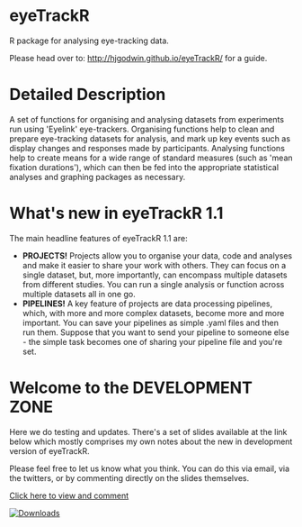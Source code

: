 # eyeTrackR

R package for analysing eye-tracking data. 

Please head over to: http://hjgodwin.github.io/eyeTrackR/ for a guide.

# Detailed Description

A set of functions for organising and analysing datasets from experiments run using 'Eyelink' eye-trackers. Organising functions help to clean and prepare eye-tracking datasets for analysis, and mark up key events such as display changes and responses made by participants. Analysing functions help to create means for a wide range of standard measures (such as 'mean fixation durations'), which can then be fed into the appropriate statistical analyses and graphing packages as necessary.

# What's new in **eyeTrackR 1.1**

The main headline features of eyeTrackR 1.1 are:
- **PROJECTS!** Projects allow you to organise your data, code and analyses and make it easier to share your work with others. They can focus on a single dataset, but, more importantly, can encompass multiple datasets from different studies. You can run a single analysis or function across multiple datasets all in one go.
- **PIPELINES!** A key feature of projects are data processing pipelines, which, with more and more complex datasets, become more and more important. You can save your pipelines as simple .yaml files and then run them. Suppose that you want to send your pipeline to someone else - the simple task becomes one of sharing your pipeline file and you're set.

# Welcome to the **DEVELOPMENT ZONE**

Here we do testing and updates. There's a set of slides available at the link below which mostly comprises my own notes about the new in development version of eyeTrackR.

Please feel free to let us know what you think. You can do this via email, via the twitters, or by commenting directly on the slides themselves.

[Click here to view and comment](https://drive.google.com/file/d/1iTdHwiwN6YzQYZVKqISh3sf6hDV5culT/view?usp=sharing)

[![Downloads ](https://cranlogs.r-pkg.org/badges/grand-total/eyeTrackR)](https://cran.r-project.org/package=eyeTrackR)
